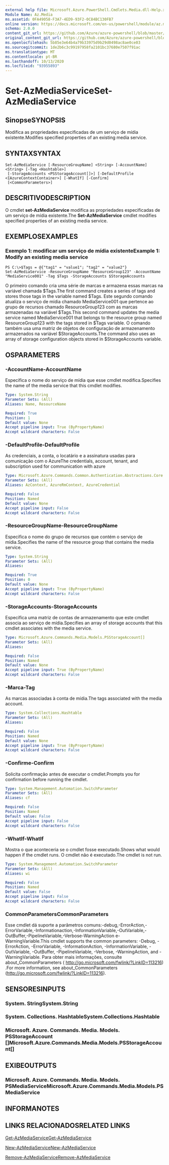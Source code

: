 ```yaml
---
external help file: Microsoft.Azure.PowerShell.Cmdlets.Media.dll-Help.xml
Module Name: Az.Media
ms.assetid: 0FA49058-F3A7-4ED9-93F2-0C84BC130FB7
online version: https://docs.microsoft.com/en-us/powershell/module/az.media/set-azmediaservice
schema: 2.0.0
content_git_url: https://github.com/Azure/azure-powershell/blob/master/src/Media/Media/help/Set-AzMediaService.md
original_content_git_url: https://github.com/Azure/azure-powershell/blob/master/src/Media/Media/help/Set-AzMediaService.md
ms.openlocfilehash: 5b85e3e64b4a79b33975d9b29d0498ac8ae0ce03
ms.sourcegitcommit: 1de2b6c3c99197958fa2101bc37680e7507f91ac
ms.translationtype: MT
ms.contentlocale: pt-BR
ms.lasthandoff: 10/13/2020
ms.locfileid: "93955893"
---
```

# <span data-ttu-id="48b01-101">Set-AzMediaService</span><span class="sxs-lookup"><span data-stu-id="48b01-101">Set-AzMediaService</span></span>

## <span data-ttu-id="48b01-102">Sinopse</span><span class="sxs-lookup"><span data-stu-id="48b01-102">SYNOPSIS</span></span>
<span data-ttu-id="48b01-103">Modifica as propriedades especificadas de um serviço de mídia existente.</span><span class="sxs-lookup"><span data-stu-id="48b01-103">Modifies specified properties of an existing media service.</span></span>

## <span data-ttu-id="48b01-104">SYNTAX</span><span class="sxs-lookup"><span data-stu-id="48b01-104">SYNTAX</span></span>

```
Set-AzMediaService [-ResourceGroupName] <String> [-AccountName] <String> [-Tag <Hashtable>]
 [-StorageAccounts <PSStorageAccount[]>] [-DefaultProfile <IAzureContextContainer>] [-WhatIf] [-Confirm]
 [<CommonParameters>]
```

## <span data-ttu-id="48b01-105">DESCRITIVO</span><span class="sxs-lookup"><span data-stu-id="48b01-105">DESCRIPTION</span></span>
<span data-ttu-id="48b01-106">O cmdlet **set-AzMediaService** modifica as propriedades especificadas de um serviço de mídia existente.</span><span class="sxs-lookup"><span data-stu-id="48b01-106">The **Set-AzMediaService** cmdlet modifies specified properties of an existing media service.</span></span>

## <span data-ttu-id="48b01-107">EXEMPLOS</span><span class="sxs-lookup"><span data-stu-id="48b01-107">EXAMPLES</span></span>

### <span data-ttu-id="48b01-108">Exemplo 1: modificar um serviço de mídia existente</span><span class="sxs-lookup"><span data-stu-id="48b01-108">Example 1: Modify an existing media service</span></span>
```
PS C:\>$Tags = @{"tag1" = "value1"; "tag2" = "value2"}
Set-AzMediaService -ResourceGroupName "ResourceGroup123" -AccountName "MediaService001" -Tag $Tags -StorageAccounts $StorageAccounts
```

<span data-ttu-id="48b01-109">O primeiro comando cria uma série de marcas e armazena essas marcas na variável chamada $Tags.</span><span class="sxs-lookup"><span data-stu-id="48b01-109">The first command creates a series of tags and stores those tags in the variable named $Tags.</span></span>
<span data-ttu-id="48b01-110">Este segundo comando atualiza o serviço de mídia chamado MediaService001 que pertence ao grupo de recursos chamado ResourceGroup123 com as marcas armazenadas na variável $Tags.</span><span class="sxs-lookup"><span data-stu-id="48b01-110">This second command updates the media service named MediaService001 that belongs to the resource group named ResourceGroup123 with the tags stored in $Tags variable.</span></span>
<span data-ttu-id="48b01-111">O comando também usa uma matriz de objetos de configuração de armazenamento armazenados na variável $StorageAccounts.</span><span class="sxs-lookup"><span data-stu-id="48b01-111">The command also uses an array of storage configuration objects stored in $StorageAccounts variable.</span></span>

## <span data-ttu-id="48b01-112">OS</span><span class="sxs-lookup"><span data-stu-id="48b01-112">PARAMETERS</span></span>

### <span data-ttu-id="48b01-113">-AccountName</span><span class="sxs-lookup"><span data-stu-id="48b01-113">-AccountName</span></span>
<span data-ttu-id="48b01-114">Especifica o nome do serviço de mídia que esse cmdlet modifica.</span><span class="sxs-lookup"><span data-stu-id="48b01-114">Specifies the name of the media service that this cmdlet modifies.</span></span>

```yaml
Type: System.String
Parameter Sets: (All)
Aliases: Name, ResourceName

Required: True
Position: 1
Default value: None
Accept pipeline input: True (ByPropertyName)
Accept wildcard characters: False
```

### <span data-ttu-id="48b01-115">-DefaultProfile</span><span class="sxs-lookup"><span data-stu-id="48b01-115">-DefaultProfile</span></span>
<span data-ttu-id="48b01-116">As credenciais, a conta, o locatário e a assinatura usadas para comunicação com o Azure</span><span class="sxs-lookup"><span data-stu-id="48b01-116">The credentials, account, tenant, and subscription used for communication with azure</span></span>

```yaml
Type: Microsoft.Azure.Commands.Common.Authentication.Abstractions.Core.IAzureContextContainer
Parameter Sets: (All)
Aliases: AzContext, AzureRmContext, AzureCredential

Required: False
Position: Named
Default value: None
Accept pipeline input: False
Accept wildcard characters: False
```

### <span data-ttu-id="48b01-117">-ResourceGroupName</span><span class="sxs-lookup"><span data-stu-id="48b01-117">-ResourceGroupName</span></span>
<span data-ttu-id="48b01-118">Especifica o nome do grupo de recursos que contém o serviço de mídia.</span><span class="sxs-lookup"><span data-stu-id="48b01-118">Specifies the name of the resource group that contains the media service.</span></span>

```yaml
Type: System.String
Parameter Sets: (All)
Aliases:

Required: True
Position: 0
Default value: None
Accept pipeline input: True (ByPropertyName)
Accept wildcard characters: False
```

### <span data-ttu-id="48b01-119">-StorageAccounts</span><span class="sxs-lookup"><span data-stu-id="48b01-119">-StorageAccounts</span></span>
<span data-ttu-id="48b01-120">Especifica uma matriz de contas de armazenamento que este cmdlet associa ao serviço de mídia.</span><span class="sxs-lookup"><span data-stu-id="48b01-120">Specifies an array of storage accounts that this cmdlet associates with the media service.</span></span>

```yaml
Type: Microsoft.Azure.Commands.Media.Models.PSStorageAccount[]
Parameter Sets: (All)
Aliases:

Required: False
Position: Named
Default value: None
Accept pipeline input: True (ByPropertyName)
Accept wildcard characters: False
```

### <span data-ttu-id="48b01-121">-Marca</span><span class="sxs-lookup"><span data-stu-id="48b01-121">-Tag</span></span>
<span data-ttu-id="48b01-122">As marcas associadas à conta de mídia.</span><span class="sxs-lookup"><span data-stu-id="48b01-122">The tags associated with the media account.</span></span>

```yaml
Type: System.Collections.Hashtable
Parameter Sets: (All)
Aliases:

Required: False
Position: Named
Default value: None
Accept pipeline input: True (ByPropertyName)
Accept wildcard characters: False
```

### <span data-ttu-id="48b01-123">-Confirme</span><span class="sxs-lookup"><span data-stu-id="48b01-123">-Confirm</span></span>
<span data-ttu-id="48b01-124">Solicita confirmação antes de executar o cmdlet.</span><span class="sxs-lookup"><span data-stu-id="48b01-124">Prompts you for confirmation before running the cmdlet.</span></span>

```yaml
Type: System.Management.Automation.SwitchParameter
Parameter Sets: (All)
Aliases: cf

Required: False
Position: Named
Default value: False
Accept pipeline input: False
Accept wildcard characters: False
```

### <span data-ttu-id="48b01-125">-WhatIf</span><span class="sxs-lookup"><span data-stu-id="48b01-125">-WhatIf</span></span>
<span data-ttu-id="48b01-126">Mostra o que aconteceria se o cmdlet fosse executado.</span><span class="sxs-lookup"><span data-stu-id="48b01-126">Shows what would happen if the cmdlet runs.</span></span>
<span data-ttu-id="48b01-127">O cmdlet não é executado.</span><span class="sxs-lookup"><span data-stu-id="48b01-127">The cmdlet is not run.</span></span>

```yaml
Type: System.Management.Automation.SwitchParameter
Parameter Sets: (All)
Aliases: wi

Required: False
Position: Named
Default value: False
Accept pipeline input: False
Accept wildcard characters: False
```

### <span data-ttu-id="48b01-128">CommonParameters</span><span class="sxs-lookup"><span data-stu-id="48b01-128">CommonParameters</span></span>
<span data-ttu-id="48b01-129">Esse cmdlet dá suporte a parâmetros comuns:-debug,-ErrorAction,-ErrorVariable,-Informationaction,-InformationVariable,-OutVariable,-OutBuffer,-PipelineVariable,-Verbose-WarningAction e-WarningVariable.</span><span class="sxs-lookup"><span data-stu-id="48b01-129">This cmdlet supports the common parameters: -Debug, -ErrorAction, -ErrorVariable, -InformationAction, -InformationVariable, -OutVariable, -OutBuffer, -PipelineVariable, -Verbose, -WarningAction, and -WarningVariable.</span></span> <span data-ttu-id="48b01-130">Para obter mais informações, consulte about_CommonParameters ( http://go.microsoft.com/fwlink/?LinkID=113216) .</span><span class="sxs-lookup"><span data-stu-id="48b01-130">For more information, see about_CommonParameters (http://go.microsoft.com/fwlink/?LinkID=113216).</span></span>

## <span data-ttu-id="48b01-131">SENSORES</span><span class="sxs-lookup"><span data-stu-id="48b01-131">INPUTS</span></span>

### <span data-ttu-id="48b01-132">System. String</span><span class="sxs-lookup"><span data-stu-id="48b01-132">System.String</span></span>

### <span data-ttu-id="48b01-133">System. Collections. Hashtable</span><span class="sxs-lookup"><span data-stu-id="48b01-133">System.Collections.Hashtable</span></span>

### <span data-ttu-id="48b01-134">Microsoft. Azure. Commands. Media. Models. PSStorageAccount []</span><span class="sxs-lookup"><span data-stu-id="48b01-134">Microsoft.Azure.Commands.Media.Models.PSStorageAccount[]</span></span>

## <span data-ttu-id="48b01-135">EXIBE</span><span class="sxs-lookup"><span data-stu-id="48b01-135">OUTPUTS</span></span>

### <span data-ttu-id="48b01-136">Microsoft. Azure. Commands. Media. Models. PSMediaService</span><span class="sxs-lookup"><span data-stu-id="48b01-136">Microsoft.Azure.Commands.Media.Models.PSMediaService</span></span>

## <span data-ttu-id="48b01-137">INFORMA</span><span class="sxs-lookup"><span data-stu-id="48b01-137">NOTES</span></span>

## <span data-ttu-id="48b01-138">LINKS RELACIONADOS</span><span class="sxs-lookup"><span data-stu-id="48b01-138">RELATED LINKS</span></span>

[<span data-ttu-id="48b01-139">Get-AzMediaService</span><span class="sxs-lookup"><span data-stu-id="48b01-139">Get-AzMediaService</span></span>](./Get-AzMediaService.md)

[<span data-ttu-id="48b01-140">New-AzMediaService</span><span class="sxs-lookup"><span data-stu-id="48b01-140">New-AzMediaService</span></span>](./New-AzMediaService.md)

[<span data-ttu-id="48b01-141">Remove-AzMediaService</span><span class="sxs-lookup"><span data-stu-id="48b01-141">Remove-AzMediaService</span></span>](./Remove-AzMediaService.md)


